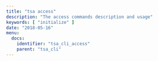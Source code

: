 ```yaml
---
title: "tsa access"
description: "The access commands description and usage"
keywords: [ "initialize" ]
date: "2018-05-16"
menu:
  docs:
    identifier: "tsa_cli_access"
    parent: "tsa_cli"
---
```

